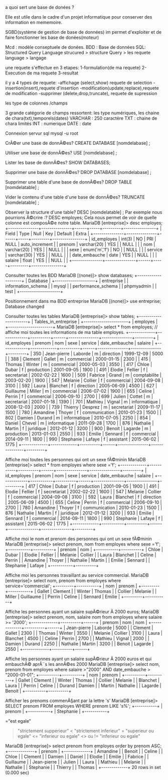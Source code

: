 a quoi sert une base de donées ?

Elle est utile dans le cadre d'un projet informatique pour conserver des information en mememoire.

SGBD(système de gestion de base de données)
im permet d'exploiter et de faire fonctionner les base de donées(moteur)

Mcd : modèle conseptuele de donées.
BDD : Base de données
SQL: Structured Query Language
strucured > structure
Query > les requete
language > langage

une requete s'effectue en 3 etapes:
1-formulation(de ma requete)
2-Execution de ma requete
3-resultat

il y a 4 types de requete:
-affichage (select,show) requete de selection
-insertion(insert),requete d'insertion
-modification(update,replace),requete de modification
-supprimer (delete,drop,truncate), requete de supression

les type de colonnes /champs

3 grande catégorie de champs ressortent: les type numériques, les chaine de chara(txt),temporels(dates)
VARCHAR : 250 caractére
TXT : chaine de chara limités
INT : numerique
DATE : date

Connexion servur sql
mysql -u root

CrÃ©er une base de donnÃ©es?
CREATE DATABASE [nomdelabase] ;

Utiliser une base de donnÃ©es?
USE [nomdelabase] ;

Lister les base de donnÃ©es?
SHOW DATABASES;

Supprimer une base de donnÃ©es?
DROP DATABASE [nomdelabase] ;

Supprimer une table d'une base de donnÃ©es?
DROP TABLE [nomdelatable] ;

Vider le contenu d'une table d'une base de donnÃ©es?
TRUNCATE [nomdelatable] ;

Observer la structure d'une table?
DESC [nomdelatable] ;
Par exemple nous pourrions Ã©crire :?
DESC employes;
Cela nous permet de voir de quelle colonne est composÃ©e notre table.
MariaDB [entreprise]> desc employes;
+---------------+---------------+------+-----+---------+----------------+
| Field | Type | Null | Key | Default | Extra |
+---------------+---------------+------+-----+---------+----------------+
| id_employes | int(3) | NO | PRI | NULL | auto_increment |
| prenom | varchar(20) | YES | | NULL | |
| nom | varchar(20) | YES | | NULL | |
| sexe | enum('m','f') | NO | | NULL | |
| service | varchar(30) | YES | | NULL | |
| date_embauche | date | YES | | NULL | |
| salaire | float | YES | | NULL | |
+---------------+---------------+------+-----+---------+----------------+

Consulter toutes les BDD
MariaDB [(none)]> show databases;
+--------------------+
| Database |
+--------------------+
| entreprise |
| information_schema |
| mysql |
| performance_schema |
| phpmyadmin |
| test |
+--------------------+

Positionnement dans ma BDD entreprise
MariaDB [(none)]> use entreprise;
Database changed

Consulter toutes les tables
MariaDB [entreprise]> show tables;
+----------------------+
| Tables_in_entreprise |
+----------------------+
| employes |
+----------------------+
MariaDB [entreprise]> select \* from employes; // affiche moi toutes les informations de ma table employes.
+-------------+-------------+----------+------+---------------+---------------+---------+
| id_employes | prenom | nom | sexe | service | date_embauche | salaire |
+-------------+-------------+----------+------+---------------+---------------+---------+
| 350 | Jean-pierre | Laborde | m | direction | 1999-12-09 | 5000 |
| 388 | Clement | Gallet | m | commercial | 2000-01-15 | 2300 |
| 415 | Thomas | Winter | m | commercial | 2000-05-03 | 3550 |
| 417 | Chloe | Dubar | f | production | 2001-09-05 | 1900 |
| 491 | Elodie | Fellier | f | secretariat | 2002-02-22 | 1600 |
| 509 | Fabrice | Grand | m | comptabilite | 2003-02-20 | 1900 |
| 547 | Melanie | Collier | f | commercial | 2004-09-08 | 3100 |
| 592 | Laura | Blanchet | f | direction | 2005-06-09 | 4500 |
| 627 | Guillaume | Miller | m | commercial | 2006-07-02 | 1900 |
| 655 | Celine | Perrin | f | commercial | 2006-09-10 | 2700 |
| 699 | Julien | Cottet | m | secretariat | 2007-01-18 | 1390 |
| 701 | Mathieu | Vignal | m | informatique | 2008-12-03 | 2000 |
| 739 | Thierry | Desprez | m | secretariat | 2009-11-17 | 1500 |
| 780 | Amandine | Thoyer | f | communication | 2010-01-23 | 1500 |
| 802 | Damien | Durand | m | informatique | 2010-07-05 | 2250 |
| 854 | Daniel | Chevel | m | informatique | 2011-09-28 | 1700 |
| 876 | Nathalie | Martin | f | juridique | 2012-01-12 | 3200 |
| 900 | Benoit | Lagarde | m | production | 2013-01-03 | 2550 |
| 933 | Emilie | Sennard | f | commercial | 2014-09-11 | 1800 |
| 990 | Stephanie | Lafaye | f | assistant | 2015-06-02 | 1775 |
+-------------+-------------+----------+------+---------------+---------------+---------+

Affiche moi toutes les personnes qui ont un sexe fÃ©minin
MariaDB [entreprise]> select \* from employes where sexe ='f';
+-------------+-----------+----------+------+---------------+---------------+---------+
| id_employes | prenom | nom | sexe | service | date_embauche | salaire |
+-------------+-----------+----------+------+---------------+---------------+---------+
| 417 | Chloe | Dubar | f | production | 2001-09-05 | 1900 |
| 491 | Elodie | Fellier | f | secretariat | 2002-02-22 | 1600 |
| 547 | Melanie | Collier | f | commercial | 2004-09-08 | 3100 |
| 592 | Laura | Blanchet | f | direction | 2005-06-09 | 4500 |
| 655 | Celine | Perrin | f | commercial | 2006-09-10 | 2700 |
| 780 | Amandine | Thoyer | f | communication | 2010-01-23 | 1500 |
| 876 | Nathalie | Martin | f | juridique | 2012-01-12 | 3200 |
| 933 | Emilie | Sennard | f | commercial | 2014-09-11 | 1800 |
| 990 | Stephanie | Lafaye | f | assistant | 2015-06-02 | 1775 |
+-------------+-----------+----------+------+---------------+---------------+---------+

Affiche moi le nom et prenom des personnes qui ont un sexe fÃ©minin
MariaDB [entreprise]> select prenom, nom from employes where sexe ='f';
+-----------+----------+
| prenom | nom |
+-----------+----------+
| Chloe | Dubar |
| Elodie | Fellier |
| Melanie | Collier |
| Laura | Blanchet |
| Celine | Perrin |
| Amandine | Thoyer |
| Nathalie | Martin |
| Emilie | Sennard |
| Stephanie | Lafaye |
+-----------+----------+

Affiche moi les personnes travaillant au service commercial.
MariaDB [entreprise]> select nom, prenom from employes where service='commercial';
+---------+-----------+
| nom | prenom |
+---------+-----------+
| Gallet | Clement |
| Winter | Thomas |
| Collier | Melanie |
| Miller | Guillaume |
| Perrin | Celine |
| Sennard | Emilie |
+---------+-----------+

Affiche les personnes ayant un salaire supÃ©rieur Ã 2000 euros;
MariaDB [entreprise]> select prenom, nom, salaire nom from employes where salaire >= '2000';
+-------------+----------+------+
| prenom | nom | nom |
+-------------+----------+------+
| Jean-pierre | Laborde | 5000 |
| Clement | Gallet | 2300 |
| Thomas | Winter | 3550 |
| Melanie | Collier | 3100 |
| Laura | Blanchet | 4500 |
| Celine | Perrin | 2700 |
| Mathieu | Vignal | 2000 |
| Damien | Durand | 2250 |
| Nathalie | Martin | 3200 |
| Benoit | Lagarde | 2550 |
+-------------+----------+------+

Affiche les personnes ayant un salaire supÃ©rieur Ã 2000 euros et qui embauchÃ© aprÃ¨s les annÃ©es 2000
MariaDB [entreprise]> select nom, prenom from employes where salaire >"2000" AND date_embauche > "2000-01-01";
+----------+----------+
| nom | prenom |
+----------+----------+
| Gallet | Clement |
| Winter | Thomas |
| Collier | Melanie |
| Blanchet | Laura |
| Perrin | Celine |
| Durand | Damien |
| Martin | Nathalie |
| Lagarde | Benoit |
+----------+----------+

Afficher les prenoms commenÃ§ant par la lettre 's'
MariaDB [entreprise]> SELECT prenom FROM employes WHERE prenom LIKE 's%';
+-----------+
| prenom |
+-----------+
| Stephanie |
+-----------+

="est egale"

> "strictement supperieur"
> < "strictement inferieur"
> = "superieur ou egale"
> <= "inferieur ou egale"
> <> ou != "inferieur ou egale"

MariaDB [entreprise]> select prenom from employes order by prenom ASC;
+-------------+
| prenom |
+-------------+
| Amandine |
| Benoit |
| Celine |
| Chloe |
| Clement |
| Damien |
| Daniel |
| Elodie |
| Emilie |
| Fabrice |
| Guillaume |
| Jean-pierre |
| Julien |
| Laura |
| Mathieu |
| Melanie |
| Nathalie |
| Stephanie |
| Thierry |
| Thomas |
+-------------+
20 rows in set (0.000 sec)
